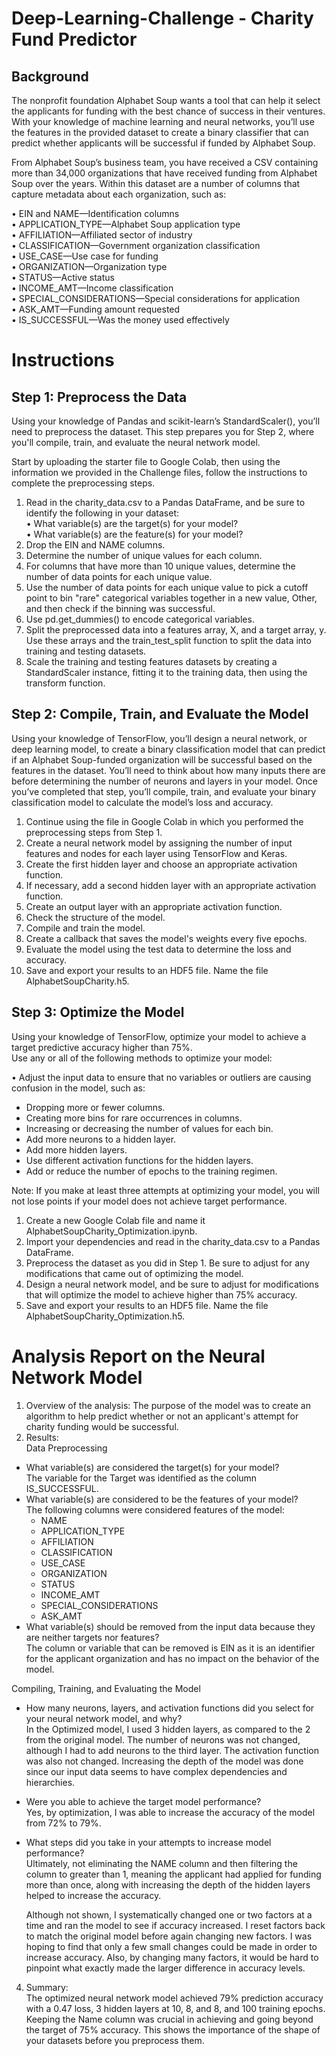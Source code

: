 # Deep-Learning-Challenge - Charity Fund Predictor


## Background
The nonprofit foundation Alphabet Soup wants a tool that can help it select the applicants for funding with the best chance of success in their ventures. With your knowledge of machine learning and neural networks, you’ll use the features in the provided dataset to create a binary classifier that can predict whether applicants will be successful if funded by Alphabet Soup.<br>

From Alphabet Soup’s business team, you have received a CSV containing more than 34,000 organizations that have received funding from Alphabet Soup over the years. Within this dataset are a number of columns that capture metadata about each organization, such as:<br>

•	EIN and NAME—Identification columns<br>
•	APPLICATION_TYPE—Alphabet Soup application type<br>
•	AFFILIATION—Affiliated sector of industry<br>
•	CLASSIFICATION—Government organization classification<br>
•	USE_CASE—Use case for funding<br>
•	ORGANIZATION—Organization type<br>
•	STATUS—Active status<br>
•	INCOME_AMT—Income classification<br>
•	SPECIAL_CONSIDERATIONS—Special considerations for application<br>
•	ASK_AMT—Funding amount requested<br>
•	IS_SUCCESSFUL—Was the money used effectively<br>

# Instructions

## Step 1: Preprocess the Data<br>
Using your knowledge of Pandas and scikit-learn’s StandardScaler(), you’ll need to preprocess the dataset. This step prepares you for Step 2, where you'll compile, train, and evaluate the neural network model.<br>

Start by uploading the starter file to Google Colab, then using the information we provided in the Challenge files, follow the instructions to complete the preprocessing steps.<br>

1.	Read in the charity_data.csv to a Pandas DataFrame, and be sure to identify the following in your dataset:<br>
•	What variable(s) are the target(s) for your model?<br>
•	What variable(s) are the feature(s) for your model?<br>
2.	Drop the EIN and NAME columns.
3.	Determine the number of unique values for each column.
4.	For columns that have more than 10 unique values, determine the number of data points for each unique value.
5.	Use the number of data points for each unique value to pick a cutoff point to bin "rare" categorical variables together in a new value, Other, and then check if the binning was successful.
6.	Use pd.get_dummies() to encode categorical variables.
7.	Split the preprocessed data into a features array, X, and a target array, y. Use these arrays and the train_test_split function to split the data into training and testing datasets.
8.	Scale the training and testing features datasets by creating a StandardScaler instance, fitting it to the training data, then using the transform function.<br>

## Step 2: Compile, Train, and Evaluate the Model<br>

Using your knowledge of TensorFlow, you’ll design a neural network, or deep learning model, to create a binary classification model that can predict if an Alphabet Soup-funded organization will be successful based on the features in the dataset. You’ll need to think about how many inputs there are before determining the number of neurons and layers in your model. Once you’ve completed that step, you’ll compile, train, and evaluate your binary classification model to calculate the model’s loss and accuracy.<br>

1.	Continue using the file in Google Colab in which you performed the preprocessing steps from Step 1.
2.	Create a neural network model by assigning the number of input features and nodes for each layer using TensorFlow and Keras.
3.	Create the first hidden layer and choose an appropriate activation function.
4.	If necessary, add a second hidden layer with an appropriate activation function.
5.	Create an output layer with an appropriate activation function.
6.	Check the structure of the model.
7.	Compile and train the model.
8.	Create a callback that saves the model's weights every five epochs.
9.	Evaluate the model using the test data to determine the loss and accuracy.
10.	Save and export your results to an HDF5 file. Name the file AlphabetSoupCharity.h5.<br>

## Step 3: Optimize the Model<br>

Using your knowledge of TensorFlow, optimize your model to achieve a target predictive accuracy higher than 75%.<br>
Use any or all of the following methods to optimize your model:<br>

•	Adjust the input data to ensure that no variables or outliers are causing confusion in the model, such as:<br>
  * Dropping more or fewer columns.<br>
  * Creating more bins for rare occurrences in columns.<br>
  *	Increasing or decreasing the number of values for each bin.<br>
  *	Add more neurons to a hidden layer.<br>
  *	Add more hidden layers.<br>
  *	Use different activation functions for the hidden layers.<br>
  *	Add or reduce the number of epochs to the training regimen.<br>

Note: If you make at least three attempts at optimizing your model, you will not lose points if your model does not achieve target performance.<br>

1.	Create a new Google Colab file and name it AlphabetSoupCharity_Optimization.ipynb.
2.	Import your dependencies and read in the charity_data.csv to a Pandas DataFrame.
3.	Preprocess the dataset as you did in Step 1. Be sure to adjust for any modifications that came out of optimizing the model.
4.	Design a neural network model, and be sure to adjust for modifications that will optimize the model to achieve higher than 75% accuracy.
5.	Save and export your results to an HDF5 file. Name the file AlphabetSoupCharity_Optimization.h5.<br>

# Analysis Report on the Neural Network Model

1. Overview of the analysis: The purpose of the model was to create an algorithm to help predict whether or not an applicant's attempt for charity funding would be successful.
2. Results:<br>
Data Preprocessing
   
 * What variable(s) are considered the target(s) for your model?<br>
   The variable for the Target was identified as the column IS_SUCCESSFUL.
 * What variable(s) are considered to be the features of your model?<br>
   The following columns were considered features of the model:
   * NAME
   * APPLICATION_TYPE
   * AFFILIATION
   * CLASSIFICATION
   * USE_CASE
   * ORGANIZATION
   * STATUS
   * INCOME_AMT
   * SPECIAL_CONSIDERATIONS
   * ASK_AMT
 * What variable(s) should be removed from the input data because they are neither targets nor features?<br>
   The column or variable that can be removed is EIN as it is an identifier for the applicant organization and has no impact on the behavior of the model.

Compiling, Training, and Evaluating the Model

 * How many neurons, layers, and activation functions did you select for your neural network model, and why?<br>
   In the Optimized model, I used 3 hidden layers, as compared to the 2 from the original model. The number of neurons was not changed, although I had to add neurons to the third layer. The activation function was also not changed. Increasing the depth of the model was done since our input data seems to have complex dependencies and hierarchies.
 * Were you able to achieve the target model performance?<br>
   Yes, by optimization, I was able to increase the accuracy of the model from 72% to 79%.
 * What steps did you take in your attempts to increase model performance?<br>
   Ultimately, not eliminating the NAME column and then filtering the column to greater than 1, meaning the applicant had applied for funding more than once, along with increasing the depth of the hidden layers helped to increase the accuracy.<br>
   
   Although not shown, I systematically changed one or two factors at a time and ran the model to see if accuracy increased. I reset factors back to match the original model before again changing new factors. I was hoping to find that only a few small changes could be made in order to increase accuracy. Also, by changing many factors, it would be hard to pinpoint what exactly made the larger difference in accuracy levels.<br>
   
   
4. Summary:<br>
The optimized neural network model achieved 79% prediction accuracy with a 0.47 loss, 3 hidden layers at 10, 8, and 8, and 100 training epochs. Keeping the Name column was crucial in achieving and going beyond the target of 75% accuracy. This shows the importance of the shape of your datasets before you preprocess them.


